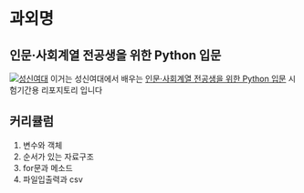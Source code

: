 # 과외명
## 인문·사회계열 전공생을 위한 Python 입문
[![성신여대](https://lms.kmooc.kr/pluginfile.php/2841354/course/overviewfiles/018.png)](https://www.kmooc.kr/view/course/detail/11452)
이거는 성신여대에서 배우는 [인문·사회계열 전공생을 위한 Python 입문](https://www.kmooc.kr/view/course/detail/11452) 시험기간용 리포지토리 입니다
## 커리큘럼
1. 변수와 객체
2. 순서가 있는 자료구조
3. for문과 메소드
4. 파일입출력과 csv
